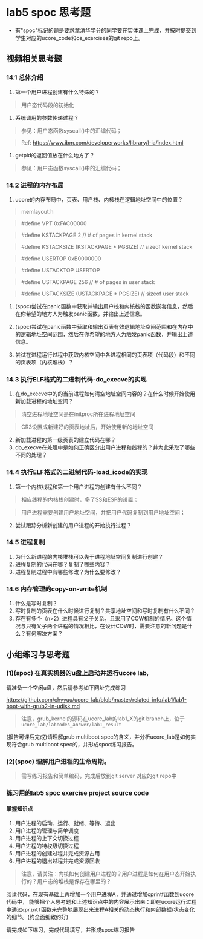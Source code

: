 # lab5 spoc 思考题

- 有"spoc"标记的题是要求拿清华学分的同学要在实体课上完成，并按时提交到学生对应的ucore_code和os_exercises的git repo上。


## 视频相关思考题

### 14.1 总体介绍

1. 第一个用户进程创建有什么特殊的？

 > 用户态代码段的初始化

1. 系统调用的参数传递过程？

 > 参见：用户态函数syscall()中的汇编代码；

 > Ref: https://www.ibm.com/developerworks/library/l-ia/index.html

1. getpid的返回值放在什么地方了？

 > 参见：用户态函数syscall()中的汇编代码；

### 14.2 进程的内存布局

1. ucore的内存布局中，页表、用户栈、内核栈在逻辑地址空间中的位置？

 > memlayout.h

 > #define VPT 0xFAC00000

 > #define KSTACKPAGE 2 // # of pages in kernel stack

 > #define KSTACKSIZE (KSTACKPAGE * PGSIZE) // sizeof kernel stack

 > #define USERTOP 0xB0000000

 > #define USTACKTOP USERTOP

 > #define USTACKPAGE 256 // # of pages in user stack

 > #define USTACKSIZE (USTACKPAGE * PGSIZE) // sizeof user stack

1. (spoc)尝试在panic函数中获取并输出用户栈和内核栈的函数嵌套信息，然后在你希望的地方人为触发panic函数，并输出上述信息。

1. (spoc)尝试在panic函数中获取和输出页表有效逻辑地址空间范围和在内存中的逻辑地址空间范围，然后在你希望的地方人为触发panic函数，并输出上述信息。

1. 尝试在进程运行过程中获取内核空间中各进程相同的页表项（代码段）和不同的页表项（内核堆栈）？

### 14.3 执行ELF格式的二进制代码-do_execve的实现

1. 在do_execve中的的当前进程如何清空地址空间内容的？在什么时候开始使用新加载进程的地址空间？

 > 清空进程地址空间是在initproc所在进程地址空间
 
 > CR3设置成新建好的页表地址后，开始使用新的地址空间

2. 新加载进程的第一级页表的建立代码在哪？
3. do_execve在处理中是如何正确区分出用户进程和线程的？并为此采取了哪些不同的处理？

### 14.4 执行ELF格式的二进制代码-load_icode的实现

1. 第一个内核线程和第一个用户进程的创建有什么不同？

 > 相应线程的内核栈创建时，多了SS和ESP的设置；

 > 用户进程需要创建用户地址空间，并把用户代码复制到用户地址空间；

2. 尝试跟踪分析新创建的用户进程的开始执行过程？

### 14.5 进程复制

1. 为什么新进程的内核堆栈可以先于进程地址空间复制进行创建？
2. 进程复制的代码在哪？复制了哪些内容？
3. 进程复制过程中有哪些修改？为什么要修改？

### 14.6 内存管理的copy-on-write机制

1. 什么是写时复制？
2. 写时复制的页表在什么时候进行复制？共享地址空间和写时复制有什么不同？
3. 存在有多个（n>2）进程具有父子关系，且采用了COW机制的情况。这个情况与只有父子两个进程的情况相比，在设计COW时，需要注意的新问题是什么？有何解决方案？


## 小组练习与思考题

### (1)(spoc) 在真实机器的u盘上启动并运行ucore lab,

请准备一个空闲u盘，然后请参考如下网址完成练习

https://github.com/chyyuu/ucore_lab/blob/master/related_info/lab1/lab1-boot-with-grub2-in-udisk.md

> 注意，grub_kernel的源码在ucore_lab的lab1_X的git branch上，位于 `ucore_lab/labcodes_answer/lab1_result`

(报告可课后完成)请理解grub multiboot spec的含义，并分析ucore_lab是如何实现符合grub multiboot spec的，并形成spoc练习报告。

### (2)(spoc) 理解用户进程的生命周期。

> 需写练习报告和简单编码，完成后放到git server 对应的git repo中

### 练习用的[lab5 spoc exercise project source code](https://github.com/chyyuu/ucore_lab/tree/master/related_info/lab5/lab5-spoc-discuss)


#### 掌握知识点
1. 用户进程的启动、运行、就绪、等待、退出
2. 用户进程的管理与简单调度
3. 用户进程的上下文切换过程
4. 用户进程的特权级切换过程
5. 用户进程的创建过程并完成资源占用
6. 用户进程的退出过程并完成资源回收

> 注意，请关注：内核如何创建用户进程的？用户进程是如何在用户态开始执行的？用户态的堆栈是保存在哪里的？

阅读代码，在现有基础上再增加一个用户进程A，并通过增加cprintf函数到ucore代码中，
能够把个人思考题和上述知识点中的内容展示出来：即在ucore运行过程中通过`cprintf`函数来完整地展现出来进程A相关的动态执行和内部数据/状态变化的细节。(约全面细致约好)

请完成如下练习，完成代码填写，并形成spoc练习报告

